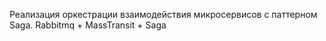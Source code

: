 Реализация оркестрации взаимодействия микросервисов с паттерном Saga. Rabbitmq + MassTransit + Saga

